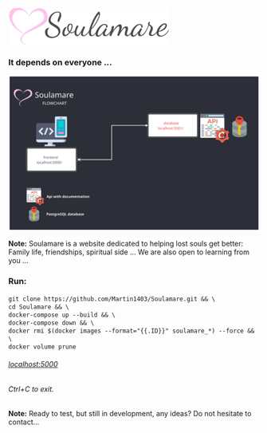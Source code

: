 ![](frontend/static/img/logo-raw-324.png)

### It depends on everyone ...
![](frontend/data/flowchart.svg)


**Note:** 
Soulamare is a website dedicated to helping lost souls get better:
Family life, friendships, spiritual side ...
We are also open to learning from you ... 

### Run:
```
git clone https://github.com/Martin1403/Soulamare.git && \
cd Soulamare && \
docker-compose up --build && \
docker-compose down && \
docker rmi $(docker images --format="{{.ID}}" soulamare_*) --force && \
docker volume prune
```
###### [localhost:5000](http://localhost:5000/)
###### Ctrl+C to exit.

**Note:** Ready to test, but still in development, any ideas? Do not hesitate to contact...